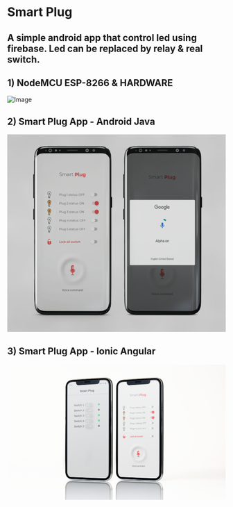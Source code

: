 # Smart Plug

## A simple android app that control led using firebase. Led can be replaced by relay & real switch.

## 1) NodeMCU ESP-8266 & HARDWARE 

![Image](https://github.com/zahiruddinzainal/nodemcu-smartplug/blob/main/poc.jpg)

## 2) Smart Plug App - Android Java 

![Image](https://github.com/zahiruddinzainal/nodemcu-smartplug/blob/main/smartplugapp.PNG)

## 3) Smart Plug App - Ionic Angular 

![Image](https://github.com/zahiruddinzainal/nodemcu-smartplug/blob/main/smartplugapp2.PNG)




